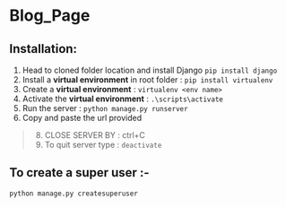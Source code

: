 # Blog_Page
## Installation:
 1. Head to cloned folder location and install Django ``` pip install django ```
 2. Install a **virtual environment** in root folder : ``` pip install virtualenv ```
 3. Create a **virtual environment** : ```virtualenv <env name>```
 4. Activate the **virtual environment** : ```.\scripts\activate```
 5. Run the server : ```python manage.py runserver```
 6. Copy and paste the url provided

 > 8. CLOSE SERVER BY : ctrl+C
 > 9. To quit server type : ```deactivate```
 
 ## To create a super user :-
 ```python manage.py createsuperuser```